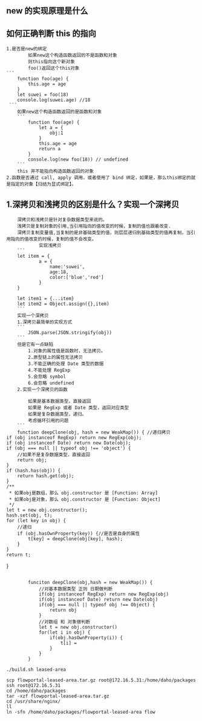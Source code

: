 ## new 的实现原理是什么

## 如何正确判断 this 的指向

    1.是否是new的绑定
    		如果new这个构造函数返回的不是函数和对象
    		则this指向这个新对象
    		foo()返回这个this对象
    ```
    	function foo(age) {
    		this.age = age
    	}
    	let suwei = foo(18)
    	console.log(suwei.age) //18
     ```
    	如果new这个构造函数返回的是函数和对象
    	```
    		function foo(age) {
    			let a = {
    				obj:1
    			}
    			this.age = age
    			return a
    		}
    		console.log(new foo(18)) // undefined
    	```
    	this 并不能指向构造函数返回的对象
    2.函数是否通过 call, apply 调用，或者使用了 bind 绑定，如果是，那么this绑定的就是指定的对象【归结为显式绑定】。

## 1.深拷贝和浅拷贝的区别是什么？实现一个深拷贝

    	深拷贝和浅拷贝是针对复杂数据类型来说的。
    	浅拷贝是复制对象的引用,当引用指向的值改变的时候，复制的值也跟着改变.
    	深拷贝复制变量值,当复制的是非基础类型的值，则层层递归到基础类型的值再复制，当引用指向的值改变的时候，复制的值不会改变。
    			实现浅拷贝
    	```
    	let item = {
    			a = {
    				name:'suwei',
    				age:18,
    				color:['blue','red']
    			}
    	}

    	let item1 = {...item}
    	let item2 = Object.assign({},item)
    	```
    	实现一个深拷贝
    	1.深拷贝最简单的实现方式
    	```
    		JSON.parse(JSON.stringify(obj))
    	```
    	但是它有一点缺陷
    		1.对象的属性值是函数时，无法拷贝。
    		2.原型链上的属性无法拷贝
    		3.不能正确的处理 Date 类型的数据
    		4.不能处理 RegExp
    		5.会忽略 symbol
    		6.会忽略 undefined
    	2.实现一个深拷贝的函数

    		如果是基本数据类型，直接返回
    		如果是 RegExp 或者 Date 类型，返回对应类型
    		如果是复杂数据类型，递归。
    		考虑循环引用的问题
    	```
    	function deepClone(obj, hash = new WeakMap()) { //递归拷贝
    if (obj instanceof RegExp) return new RegExp(obj);
    if (obj instanceof Date) return new Date(obj);
    if (obj === null || typeof obj !== 'object') {
        //如果不是复杂数据类型，直接返回
        return obj;
    }
    if (hash.has(obj)) {
        return hash.get(obj);
    }
    /**
     * 如果obj是数组，那么 obj.constructor 是 [Function: Array]
     * 如果obj是对象，那么 obj.constructor 是 [Function: Object]
     */
    let t = new obj.constructor();
    hash.set(obj, t);
    for (let key in obj) {
        //递归
        if (obj.hasOwnProperty(key)) {//是否是自身的属性
            t[key] = deepClone(obj[key], hash);
        }
    }
    return t;

}

```

    	funciton deepClone(obj,hash = new WeakMap()) {
    		//对基本数据类型 正则 日期做判断
    		if(obj instanceof RegExp) return new RegExp(obj)
    		if(obj instanceof Date) return new Date(obj)
    		if(obj === null || typeof obj !== Object) {
    			return obj
    		}
    		//对数组 和 对象做判断
    		let t = new obj.constructor()
    		for(let i in obj) {
    			if(obj.hasOwnProperty(i)) {
    				t[i] =
    			}
    		}
    	}

./build.sh leased-area

scp flowportal-leased-area.tar.gz root@172.16.5.31:/home/daho/packages
ssh root@172.16.5.31
cd /home/daho/packages
tar -xzf flowportal-leased-area.tar.gz
cd /usr/share/nginx/
ll
ln -sfn /home/daho/packages/flowportal-leased-area flow
```
